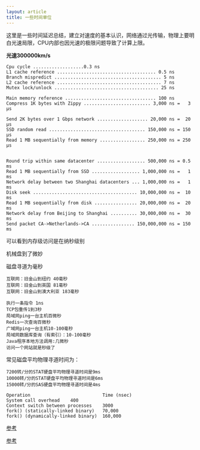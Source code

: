 ```yaml
---
layout: article
title: 一些时间单位
---
```

这里是一些时间延迟总结，建立对速度的基本认识，网络通过光传输，物理上要明白光速局限，CPU内部也因光速的极限问题导致了计算上限。


**光速300000km/s**


```
Cpu cycle ...................0.3 ns
L1 cache reference ..................................... 0.5 ns
Branch mispredict ........................................ 5 ns
L2 cache reference ....................................... 7 ns
Mutex lock/unlock ....................................... 25 ns

Main memory reference .................................. 100 ns
Compress 1K bytes with Zippy ......................... 3,000 ns =   3 µs

Send 2K bytes over 1 Gbps network ................... 20,000 ns =  20 µs
SSD random read .................................... 150,000 ns = 150 µs
Read 1 MB sequentially from memory ................. 250,000 ns = 250 µs


Round trip within same datacenter .................. 500,000 ns = 0.5 ms
Read 1 MB sequentially from SSD .................. 1,000,000 ns =   1 ms
Network delay between two Shanghai datacenters ... 1,000,000 ns =   1 ms
Disk seek ....................................... 10,000,000 ns =  10 ms
Read 1 MB sequentially from disk ................ 20,000,000 ns =  20 ms
Network delay from Beijing to Shanghai .......... 30,000,000 ns =  30 ms
Send packet CA->Netherlands->CA ................ 150,000,000 ns = 150 ms

```

可以看到内存级访问是在纳秒级别

机械盘到了微妙

磁盘寻道为毫秒

```
互联网：旧金山到纽约 40毫秒
互联网：旧金山到英国 81毫秒
互联网：旧金山到澳大利亚 183毫秒
```


```
执行一条指令 1ns
TCP包重传1到3秒
局域网ping一台主机百微秒
Redis一次查询百微秒
广域网ping一台主机10-100毫秒
局域网数据库查询（有索引）：10-100毫秒
Java程序本地方法调用:几微秒
访问一个网站就是秒级了
```

常见磁盘平均物理寻道时间为：
```
7200转/分的STAT硬盘平均物理寻道时间是9ms
10000转/分的STAT硬盘平均物理寻道时间是6ms
15000转/分的SAS硬盘平均物理寻道时间是4ms
```


```
Operation                        	Time (nsec)
System call overhead	400
Context switch between processes	3000
fork() (statically-linked binary)	70,000
fork() (dynamically-linked binary)	160,000
```

[参考](https://everythingisdata.wordpress.com/2009/10/17/numbers-everyone-should-know/)


[参考](https://gist.github.com/hellerbarde/2843375)